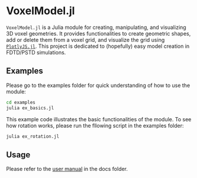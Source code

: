 # VoxelModel.jl

`VoxelModel.jl` is a Julia module for creating, manipulating, and visualizing 3D voxel geometries. It provides functionalities to create geometric shapes, add or delete them from a voxel grid, and visualize the grid using [`PlotlyJS.jl`](https://github.com/JuliaPlots/PlotlyJS.jl). This project is dedicated to (hopefully) easy model creation in FDTD/PSTD simulations.

## Examples

Please go to the examples folder for quick understanding of how to use the module:

```bash
cd examples
julia ex_basics.jl
```

This example code illustrates the basic functionalities of the module. To see how rotation works, please run the fllowing script in the examples folder:

```bash
julia ex_rotation.jl
```

## Usage

Please refer to the [user manual](./docs/MANUAL.md) in the docs folder.




